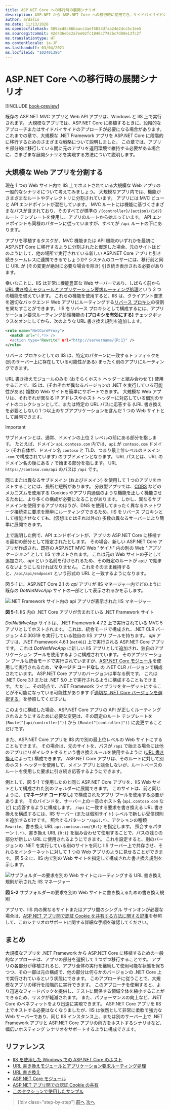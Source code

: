 ```yaml
---
title: ASP.NET Core への移行時の展開シナリオ
description: ASP.NET から ASP.NET Core への移行時に使用でき、サイドバイサイドの段階的な移行を可能にするさまざまな展開アプローチの概要。
author: ardalis
ms.date: 11/13/2020
ms.openlocfilehash: 589acd8c66baacc3aef5833dfaa24e2dcc5c1ee5
ms.sourcegitcommit: 42d436ebc2a7ee02fc1848c7742bc7d80e13fc2f
ms.translationtype: HT
ms.contentlocale: ja-JP
ms.lasthandoff: 03/04/2021
ms.locfileid: "102401386"
---
```

# <a name="deployment-scenarios-when-migrating-to-aspnet-core"></a>ASP.NET Core への移行時の展開シナリオ

[!INCLUDE [book-preview](../../../includes/book-preview.md)]

既存の ASP.NET MVC アプリと Web API アプリは、Windows と IIS 上で実行されます。 大規模なアプリでは、ASP.NET Core に移植するときに、段階的なアプローチまたはサイドバイサイドのアプローチが必要になる場合があります。 これまでの章で、大規模な .NET Framework アプリを ASP.NET Core に段階的に移行するためのさまざまな戦略について説明しました。 この章では、アプリを部分的に移行している間に元のアプリを運用環境で維持する必要がある場合に、さまざまな展開シナリオを実現する方法について説明します。

## <a name="split-a-large-web-app"></a>大規模な Web アプリを分割する

現在 1 つの Web サイト内で IIS 上でホストされている大規模な Web アプリの一般的なシナリオについて考えてみましょう。 大規模なアプリ内では、機能がさまざまなルートやディレクトリに分割されています。 アプリには MVC ビューと API エンドポイントが混在しています。 MVC ルートには機能に基づくさまざまなパスが含まれており、そのすべてが標準の `/{controller}/{action}/{id?}` ルート テンプレートを使用し、アプリのルートから始まっています。 API エンドポイントも同様のパターンに従っていますが、すべてが `/api` ルートの下にあります。

アプリを移植するタスクが、MVC 機能または API 機能のいずれかを最初に ASP.NET Core に移行するように分割されたと仮定した場合、元のサイトはどのようにして、他の場所で実行されている新しい ASP.NET Core アプリと引き続きシームレスに連携できるでしょうか? システムのユーザーには、移行前と同じ URL が (その変更が絶対に必要な場合を除き) 引き続き表示される必要があります。

幸いなことに、IIS は非常に機能豊富な Web サーバーであり、しばらく前から [URL 書き換えモジュールとアプリケーション要求ルーティング処理](/iis/extensions/url-rewrite-module/reverse-proxy-with-url-rewrite-v2-and-application-request-routing)という 2 つの機能を備えています。 これらの機能を使用すると、IIS は、クライアント要求を適切なバックエンド Web アプリにルーティングする[リバース プロキシ](/iis/extensions/url-rewrite-module/reverse-proxy-with-url-rewrite-v2-and-application-request-routing)の役割を果たすことができます。 IIS をリバース プロキシとして構成するには、アプリケーション要求ルーティング処理機能の **[プロキシを有効にする]** チェックボックスをオンにしてから、次のような URL 書き換え規則を追加します。

```xml
<rule name="NetCoreProxy">
  <match url="(.*)> />
  <action type="Rewrite" url="http://servername/{R:1}" />
</rule>
```

リバース プロキシとしての IIS は、特定のパターンに一致するトラフィックを (別のサーバー上に存在している可能性がある) まったく別のアプリにルーティングできます。

URL 書き換えモジュールのみを (おそらくホスト ヘッダーと組み合わせて) 使用することで、IIS は、(それぞれが異なるバージョンの .NET を実行している可能性がある) 複数の Web サイトを簡単にサポートできます。 大規模な Web アプリは、それぞれが異なる IP アドレスやホスト ヘッダーに対応している個別のサイトのコレクションとして、または特定の URL パスに応答する (URL 書き換えを必要としない) 1 つ以上のサブアプリケーションを含んだ 1 つの Web サイトとして展開できます。

> [!IMPORTANT]
> サブドメインとは、通常、ドメインの上位 2 レベルの前にある部分を指します。 たとえば、ドメイン `api.contoso.com` 内では、`api` が `contoso.com` ドメイン (それ自体が、ドメイン名 `contoso` と TLD、つまり最上位レベルのドメイン `.com` で構成されています) のサブドメインとなります。 URL パスとは、URL のドメイン名の後にある `/` で始まる部分を指します。 URL `https://contoso.com/api` のパスは `/api` です。

同じまたは異なるサブドメイン (およびドメイン) を使用して 1 つのアプリをホストすることには、長所と短所があります。 分散型アプリでは、[CORS](/aspnet/core/security/cors) などのメカニズムを使用する Cookies やアプリ内通信のような機能を正しく機能させるために、より多くの構成が必要になることがあります。 しかし、異なるサブドメインを使用するアプリのほうが、DNS を使用してまったく異なるネットワーク接続先に要求を簡単にルーティングできるため、IIS をリバース プロキシとして機能させなくても、(仮想またはそれ以外の) 多数の異なるサーバーにより簡単に展開できます。

上で説明した例で、API エンドポイントが、アプリの ASP.NET Core に移植する最初の部分として指定されたとします。 その場合、新しい ASP.NET Core アプリが作成され、既存の ASP.NET MVC Web "*サイト*" 内の別の Web "*アプリケーション*" として IIS でホストされます。 これは元の Web サイトの子として追加され、*api* という名前を付けられるため、その既定のルートが `api/` で始まらないようにしなければなりません。 これをそのまま維持すると、`/api/api/endpoint` という形式の URL と一致するようになります。

図 5-1 に、ASP.NET Core 2.1 の *api* アプリが IIS マネージャー内でどのように既存の *DotNetMvcApp* サイトの一部として表示されるかを示します。

![.NET Framework サイト内の api アプリが表示された IIS マネージャー](./media/Figure5-1.png)

**図 5-1**. IIS 内の .NET Core アプリが含まれている .NET Framework サイト

*DotNetMvcApp* サイトは、.NET Framework 4.7.2 上で実行されている MVC 5 アプリとしてホストされます。 これは、統合モードで構成され、.NET CLR バージョン 4.0.30319 を実行している独自の IIS アプリ プールを持ちます。 *api* アプリは、.NET Framework 4.6.1 (`net461`) 上で実行される ASP.NET Core アプリです。 これは *DotNetMvcApp* に新しい IIS アプリとして追加され、独自のアプリケーション プールを使用するように構成されています。 そのアプリケーション プールも統合モードで実行されていますが、[ASP.NET Core モジュール](/aspnet/core/host-and-deploy/aspnet-core-module?preserve-view=true&view=aspnetcore-2.1)を使用して実行されるため、**マネージド コードなし** の .NET CLR バージョンで構成されています。 ASP.NET Core アプリのバージョンは単なる例です。 これは .NET Core 3.1 または .NET 5.0 上で実行されるように構成することもできます。 ただし、その時点で、.NET Framework ライブラリをターゲットにすることが不可能になっている可能性があります (「[適切な .NET Core バージョンを選択する](choose-net-core-version.md)」を参照してください)。

このように構成した場合、ASP.NET Core アプリの API が正しくルーティングされるようにするために必要な変更は、その既定のルート テンプレートを `[Route("[api/controller]")]` から `[Route("[controller]")]` に変更することだけです。

また、ASP.NET Core アプリを IIS 内で別の最上位レベルの Web サイトにすることもできます。 その場合は、元のサイトを、パスが `/api` で始まる場合には他のアプリにリダイレクトするという書き換えルールを使用するように ([URL 書き換え](https://www.iis.net/downloads/microsoft/url-rewrite)によって) 構成できます。 ASP.NET Core アプリは、そのルートに対して別のホスト ヘッダーを使用して、メイン アプリと競合しないが、ルートベースのルートを使用した要求に引き続き応答するようにできます。

例として、図 5-1 で使用したのと同じ ASP.NET Core アプリを、IIS Web サイトとして構成された別のフォルダーに展開できます。 このサイトは、前と同じように、 **[マネージド コードなし]** で構成されたアプリ プールを使用する必要があります。 そのバインドを、サーバー上の一意のホスト名 (`api.contoso.com` など) に応答するように構成します。 `/api` に一致する要求を書き換える URL 書き換えを構成するには、IIS サーバー (または個別サイト) レベルで新しい受信規則を追加するだけです。 照合するパターン `^/api(.*)`、アクションの種類 `Rewrite`、書き換え URL `api.contoso.com/{R:1}` を指定します。 照合するパターン `(.*)`、書き換え URL `{R:1}` を組み合わせて使用することで、パスの残りの部分が新しい URL に使用されるようにできます。 これを設定すると、別のバージョンの .NET を実行している別のサイトを同じ IIS サーバー上で共存させ、それらをインターネットに対して 1 つの Web アプリのように見せることができます。 図 5-2 に、IIS 内で別の Web サイトを指定して構成された書き換え規則を示します。

![サブフォルダーの要求を別の Web サイトにルーティングする URL 書き換え規則が示された IIS マネージャー](./media/Figure5-2.png)

**図 5-2** サブフォルダーの要求を別の Web サイトに書き換えるための書き換え規則

アプリで、IIS 内の異なるサイトまたはアプリ間のシングル サインオンが必要な場合は、[ASP.NET アプリ間で認証 Cookie を共有する方法に関する記事](/aspnet/core/host-and-deploy/iis/)を参照して、このシナリオのサポートに関する詳細な手順を確認してください。

## <a name="summary"></a>まとめ

大規模なアプリを .NET Framework から ASP.NET Core に移植するための一般的なアプローチは、アプリの部分を選択して 1 つずつ移行することです。 アプリの各部分が移植されると、アプリ全体の実行を継続して使用可能な状態を保ちつつ、その一部は元の構成で、他の部分は何らかのバージョンの .NET Core 上で実行されているという状態にできます。 このアプローチに従うことで、大規模なアプリの移行を段階的に実行できます。 このアプローチを使用すると、より迅速なフィードバックを提供し、テストに関係する領域全体を縮小することができるため、リスクが軽減されます。 また、パフォーマンスの向上など、.NET Core のベネフィットをより迅速に実現できます。 ASP.NET Core アプリを IIS 上でホストする必要はなくなりましたが、IIS は依然として非常に柔軟で強力な Web サーバーであり、同じ IIS インスタンス上、または別のサーバー上で .NET Framework アプリと ASP.NET Core アプリの両方をホストするシナリオなど、幅広いホスティング シナリオをサポートするように構成できます。

## <a name="references"></a>リファレンス

- [IIS を使用した Windows での ASP.NET Core のホスト](/aspnet/core/host-and-deploy/iis/)
- [URL 書き換えモジュールとアプリケーション要求ルーティング処理](/iis/extensions/url-rewrite-module/reverse-proxy-with-url-rewrite-v2-and-application-request-routing)
- [URL 書き換え](https://www.iis.net/downloads/microsoft/url-rewrite)
- [ASP.NET Core モジュール](/aspnet/core/host-and-deploy/aspnet-core-module?preserve-view=true&view=aspnetcore-2.1)
- [ASP.NET アプリ間での認証 Cookie の共有](/aspnet/core/host-and-deploy/iis/)
- [このセクションで使用したサンプル](https://github.com/ardalis/MigrateDotNetWithIIS)

>[!div class="step-by-step"]
>[前へ](more-migration-scenarios.md)
>[次へ](summary.md)
